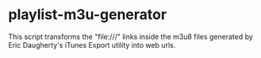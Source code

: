 # playlist-m3u-generator
This script transforms the "file:///" links inside the m3u8 files generated by Eric Daugherty's iTunes Export utility into web urls.
